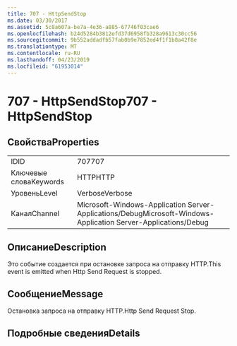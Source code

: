 ```yaml
---
title: 707 - HttpSendStop
ms.date: 03/30/2017
ms.assetid: 5c8a607a-be7a-4e36-a885-67746f03cae6
ms.openlocfilehash: b24d5284b3812efd37d6958fb328a9613c30cc56
ms.sourcegitcommit: 9b552addadfb57fab0b9e7852ed4f1f1b8a42f8e
ms.translationtype: MT
ms.contentlocale: ru-RU
ms.lasthandoff: 04/23/2019
ms.locfileid: "61953014"
---
```

# <a name="707---httpsendstop"></a><span data-ttu-id="35742-102">707 - HttpSendStop</span><span class="sxs-lookup"><span data-stu-id="35742-102">707 - HttpSendStop</span></span>
## <a name="properties"></a><span data-ttu-id="35742-103">Свойства</span><span class="sxs-lookup"><span data-stu-id="35742-103">Properties</span></span>  
  
|||  
|-|-|  
|<span data-ttu-id="35742-104">ID</span><span class="sxs-lookup"><span data-stu-id="35742-104">ID</span></span>|<span data-ttu-id="35742-105">707</span><span class="sxs-lookup"><span data-stu-id="35742-105">707</span></span>|  
|<span data-ttu-id="35742-106">Ключевые слова</span><span class="sxs-lookup"><span data-stu-id="35742-106">Keywords</span></span>|<span data-ttu-id="35742-107">HTTP</span><span class="sxs-lookup"><span data-stu-id="35742-107">HTTP</span></span>|  
|<span data-ttu-id="35742-108">Уровень</span><span class="sxs-lookup"><span data-stu-id="35742-108">Level</span></span>|<span data-ttu-id="35742-109">Verbose</span><span class="sxs-lookup"><span data-stu-id="35742-109">Verbose</span></span>|  
|<span data-ttu-id="35742-110">Канал</span><span class="sxs-lookup"><span data-stu-id="35742-110">Channel</span></span>|<span data-ttu-id="35742-111">Microsoft-Windows-Application Server-Applications/Debug</span><span class="sxs-lookup"><span data-stu-id="35742-111">Microsoft-Windows-Application Server-Applications/Debug</span></span>|  
  
## <a name="description"></a><span data-ttu-id="35742-112">Описание</span><span class="sxs-lookup"><span data-stu-id="35742-112">Description</span></span>  
 <span data-ttu-id="35742-113">Это событие создается при остановке запроса на отправку HTTP.</span><span class="sxs-lookup"><span data-stu-id="35742-113">This event is emitted when Http Send Request is stopped.</span></span>  
  
## <a name="message"></a><span data-ttu-id="35742-114">Сообщение</span><span class="sxs-lookup"><span data-stu-id="35742-114">Message</span></span>  
 <span data-ttu-id="35742-115">Остановка запроса на отправку HTTP.</span><span class="sxs-lookup"><span data-stu-id="35742-115">Http Send Request Stop.</span></span>  
  
## <a name="details"></a><span data-ttu-id="35742-116">Подробные сведения</span><span class="sxs-lookup"><span data-stu-id="35742-116">Details</span></span>
